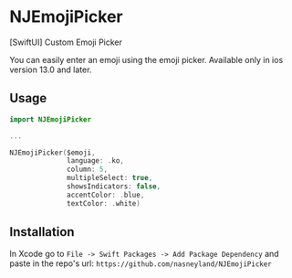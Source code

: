 # NJEmojiPicker
[SwiftUI] Custom Emoji Picker

You can easily enter an emoji using the emoji picker. Available only in ios version 13.0 and later.

## Usage

```swift
import NJEmojiPicker

...

NJEmojiPicker($emoji,
              language: .ko,
              column: 5,
              multipleSelect: true,
              showsIndicators: false,
              accentColor: .blue,
              textColor: .white)
```


## Installation

In Xcode go to `File -> Swift Packages -> Add Package Dependency` and paste in the repo's url: `https://github.com/nasneyland/NJEmojiPicker`
